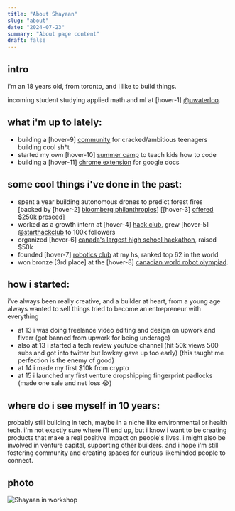 ```yaml
---
title: "About Shayaan"
slug: "about"
date: "2024-07-23"
summary: "About page content"
draft: false
---
```


## intro

i'm an 18 years old, from toronto, and i like to build things.

incoming student studying applied math and ml at [hover-1] [@uwaterloo](https://uwaterloo.ca/). 
## what i'm up to lately:
- building a [hover-9] [community](https://www.teenbuilders.club/) for cracked/ambitious teenagers building cool sh*t
- started my own [hover-10] [summer camp](https://www.thecodecamp.ca/) to teach kids how to code
- building a [hover-11] [chrome extension](https://x.com/shayaan_azeem/status/1914686941573861797) for google docs
## some cool things i've done in the past:

- spent a year building autonomous drones to predict forest fires  
  [backed by [hover-2] [bloomberg philanthropies](https://www.bloomberg.org/government-innovation/spurring-innovation-in-cities/youth-climate-action-fund/)] [[hover-3] [offered $250k preseed](https://www.joinef.com/)]
- worked as a growth intern at [hover-4] [hack club](https://hackclub.com/), grew [hover-5] [@starthackclub](https://www.instagram.com/starthackclub/) to 100k followers
- organized [hover-6] [canada's largest high school hackathon](https://apocalypse.hackclub.com/), raised $50k
- founded [hover-7] [robotics club](https://wossrobotics.ca/) at my hs, ranked top 62 in the world
- won bronze [3rd place] at the [hover-8] [canadian world robot olympiad](https://wro-association.org/).

## how i started:

i've always been really creative, and a builder at heart, from a young age always wanted to sell things tried to become an entrepreneur with everything

- at 13 i was doing freelance video editing and design on upwork and fiverr (got banned from upwork for being underage)
- also at 13 i started a tech review youtube channel (hit 50k views 500 subs and got into twitter but lowkey gave up too early) {this taught me perfection is the enemy of good}
- at 14 i made my first $10k from crypto
- at 15 i launched my first venture dropshipping fingerprint padlocks (made one sale and net loss 😭)

## where do i see myself in 10 years:

probably still building in tech, maybe in a niche like environmental or health tech. i'm not exactly sure where i'll end up, but i know i want to be creating products that make a real positive impact on people's lives. i might also be involved in venture capital, supporting other builders. and i hope i'm still fostering community and creating spaces for curious likeminded people to connect.

## photo

![Shayaan in workshop](/000129720010.JPG)
